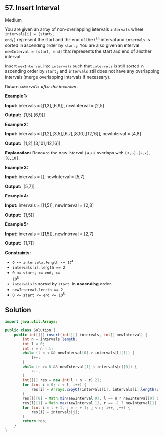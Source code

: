 ## 57\. Insert Interval

Medium

You are given an array of non-overlapping intervals `intervals` where <code>intervals[i] = [start<sub>i</sub>, end<sub>i</sub>]</code> represent the start and the end of the <code>i<sup>th</sup></code> interval and `intervals` is sorted in ascending order by <code>start<sub>i</sub></code>. You are also given an interval `newInterval = [start, end]` that represents the start and end of another interval.

Insert `newInterval` into `intervals` such that `intervals` is still sorted in ascending order by <code>start<sub>i</sub></code> and `intervals` still does not have any overlapping intervals (merge overlapping intervals if necessary).

Return `intervals` _after the insertion_.

**Example 1:**

**Input:** intervals = [[1,3],[6,9]], newInterval = [2,5]

**Output:** [[1,5],[6,9]] 

**Example 2:**

**Input:** intervals = [[1,2],[3,5],[6,7],[8,10],[12,16]], newInterval = [4,8]

**Output:** [[1,2],[3,10],[12,16]]

**Explanation:** Because the new interval `[4,8]` overlaps with `[3,5],[6,7],[8,10]`.

**Example 3:**

**Input:** intervals = [], newInterval = [5,7]

**Output:** [[5,7]] 

**Example 4:**

**Input:** intervals = [[1,5]], newInterval = [2,3]

**Output:** [[1,5]] 

**Example 5:**

**Input:** intervals = [[1,5]], newInterval = [2,7]

**Output:** [[1,7]] 

**Constraints:**

*   <code>0 <= intervals.length <= 10<sup>4</sup></code>
*   `intervals[i].length == 2`
*   <code>0 <= start<sub>i</sub> <= end<sub>i</sub> <= 10<sup>5</sup></code>
*   `intervals` is sorted by <code>start<sub>i</sub></code> in **ascending** order.
*   `newInterval.length == 2`
*   <code>0 <= start <= end <= 10<sup>5</sup></code>

## Solution

```java
import java.util.Arrays;

public class Solution {
    public int[][] insert(int[][] intervals, int[] newInterval) {
        int n = intervals.length;
        int l = 0;
        int r = n - 1;
        while (l < n && newInterval[0] > intervals[l][1]) {
            l++;
        }
        while (r >= 0 && newInterval[1] < intervals[r][0]) {
            r--;
        }
        int[][] res = new int[l + n - r][2];
        for (int i = 0; i < l; i++) {
            res[i] = Arrays.copyOf(intervals[i], intervals[i].length);
        }
        res[l][0] = Math.min(newInterval[0], l == n ? newInterval[0] : intervals[l][0]);
        res[l][1] = Math.max(newInterval[1], r == -1 ? newInterval[1] : intervals[r][1]);
        for (int i = l + 1, j = r + 1; j < n; i++, j++) {
            res[i] = intervals[j];
        }
        return res;
    }
}
```